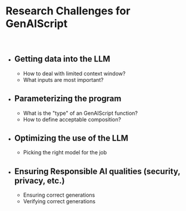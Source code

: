 # Research Challenges for GenAIScript
&nbsp;
- Getting data into the LLM
    -
    - How to deal with limited context window?
    - What inputs are most important?

- Parameterizing the program
    -
    - What is the "type" of an GenAIScript function?
    - How to define acceptable composition?

- Optimizing the use of the LLM
    -
    - Picking the right model for the job

- Ensuring Responsible AI qualities (security, privacy, etc.)
    -
    - Ensuring correct generations
    - Verifying correct generations



